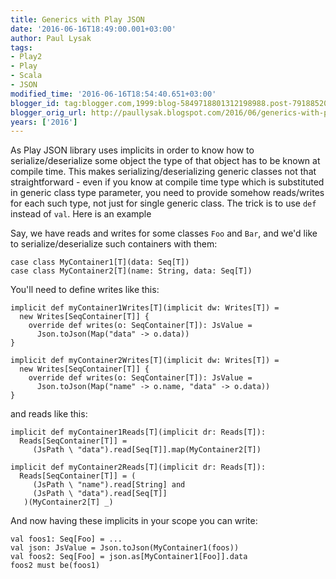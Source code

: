 ```yaml
---
title: Generics with Play JSON
date: '2016-06-16T18:49:00.001+03:00'
author: Paul Lysak
tags:
- Play2
- Play
- Scala
- JSON
modified_time: '2016-06-16T18:54:40.651+03:00'
blogger_id: tag:blogger.com,1999:blog-5849718801312198988.post-7918852045742067541
blogger_orig_url: http://paullysak.blogspot.com/2016/06/generics-with-play-json.html
years: ['2016']
---
```

As Play JSON library uses implicits in order to know how to serialize/deserialize some object the type of that object has to be known at compile time. This makes serializing/deserializing generic classes not that straightforward - even if you know at compile time type which is substituted in generic class type parameter, you need to provide somehow reads/writes for each such type, not just for single generic class. The trick is to use `def` instead of `val`. Here is an example

Say, we have reads and writes for some classes `Foo` and `Bar`, and we'd like to serialize/deserialize such containers with them:

    case class MyContainer1[T](data: Seq[T])
    case class MyContainer2[T](name: String, data: Seq[T])


You'll need to define writes like this:

    implicit def myContainer1Writes[T](implicit dw: Writes[T]) = 
      new Writes[SeqContainer[T]] {
        override def writes(o: SeqContainer[T]): JsValue =
          Json.toJson(Map("data" -> o.data))
    }
    
    implicit def myContainer2Writes[T](implicit dw: Writes[T]) = 
      new Writes[SeqContainer[T]] {
        override def writes(o: SeqContainer[T]): JsValue =
          Json.toJson(Map("name" -> o.name, "data" -> o.data))
    }

and reads like this:

    implicit def myContainer1Reads[T](implicit dr: Reads[T]):
      Reads[SeqContainer[T]] = 
	     (JsPath \ "data").read[Seq[T]].map(MyContainer2[T])

	implicit def myContainer2Reads[T](implicit dr: Reads[T]):
	  Reads[SeqContainer[T]] = (
         (JsPath \ "name").read[String] and
	     (JsPath \ "data").read[Seq[T]]
	   )(MyContainer2[T] _)

And now having these implicits in your scope you can write:

    val foos1: Seq[Foo] = ...
    val json: JsValue = Json.toJson(MyContainer1(foos))
    val foos2: Seq[Foo] = json.as[MyContainer1[Foo]].data
    foos2 must be(foos1)

